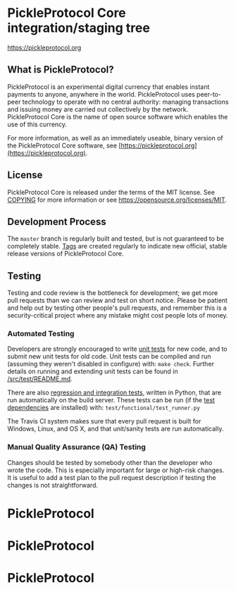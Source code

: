 PickleProtocol Core integration/staging tree
=====================================

https://pickleprotocol.org

What is PickleProtocol?
----------------

PickleProtocol is an experimental digital currency that enables instant payments to
anyone, anywhere in the world. PickleProtocol uses peer-to-peer technology to operate
with no central authority: managing transactions and issuing money are carried
out collectively by the network. PickleProtocol Core is the name of open source
software which enables the use of this currency.

For more information, as well as an immediately useable, binary version of
the PickleProtocol Core software, see [https://pickleprotocol.org](https://pickleprotocol.org).

License
-------

PickleProtocol Core is released under the terms of the MIT license. See [COPYING](COPYING) for more
information or see https://opensource.org/licenses/MIT.

Development Process
-------------------

The `master` branch is regularly built and tested, but is not guaranteed to be
completely stable. [Tags](https://github.com/lilcryptomoon/pickleprotocol/tags) are created
regularly to indicate new official, stable release versions of PickleProtocol Core.




Testing
-------

Testing and code review is the bottleneck for development; we get more pull
requests than we can review and test on short notice. Please be patient and help out by testing
other people's pull requests, and remember this is a security-critical project where any mistake might cost people
lots of money.

### Automated Testing

Developers are strongly encouraged to write [unit tests](src/test/README.md) for new code, and to
submit new unit tests for old code. Unit tests can be compiled and run
(assuming they weren't disabled in configure) with: `make check`. Further details on running
and extending unit tests can be found in [/src/test/README.md](/src/test/README.md).

There are also [regression and integration tests](/test), written
in Python, that are run automatically on the build server.
These tests can be run (if the [test dependencies](/test) are installed) with: `test/functional/test_runner.py`

The Travis CI system makes sure that every pull request is built for Windows, Linux, and OS X, and that unit/sanity tests are run automatically.

### Manual Quality Assurance (QA) Testing

Changes should be tested by somebody other than the developer who wrote the
code. This is especially important for large or high-risk changes. It is useful
to add a test plan to the pull request description if testing the changes is
not straightforward.


# PickleProtocol
# PickleProtocol
# PickleProtocol
